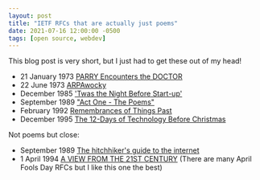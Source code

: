```yaml
---
layout: post
title: "IETF RFCs that are actually just poems"
date: 2021-07-16 12:00:00 -0500
tags: [open source, webdev]
---
```


This blog post is very short, but I just had to get these out of my head!

- 21 January 1973 [PARRY Encounters the DOCTOR](https://tools.ietf.org/html/rfc439)
- 22 June 1973 [ARPAwocky](https://tools.ietf.org/html/rfc527)
- December 1985 ['Twas the Night Before Start-up'](https://datatracker.ietf.org/doc/html/rfc968)
- September 1989 ["Act One - The Poems"](https://tools.ietf.org/html/rfc1121) 
- February 1992 [Remembrances of Things Past](https://tools.ietf.org/html/rfc1300)
- December 1995 [The 12-Days of Technology Before Christmas](https://tools.ietf.org/html/rfc1882)


Not poems but close:

- September 1989  [The hitchhiker's guide to the internet](https://datatracker.ietf.org/doc/html/rfc1118)
- 1 April 1994 [A VIEW FROM THE 21ST CENTURY](https://tools.ietf.org/html/rfc1607) (There are many April Fools Day RFCs but I like this one the best)
